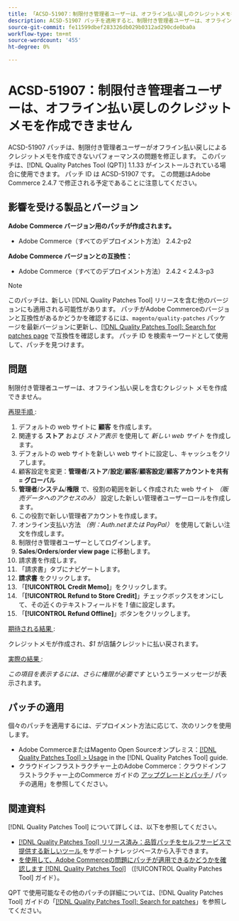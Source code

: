 ```yaml
---
title: 「ACSD-51907：制限付き管理者ユーザーは、オフライン払い戻しのクレジットメモを作成できない」
description: ACSD-51907 パッチを適用すると、制限付き管理者ユーザーは、オフライン払い戻しではクレジットメモを作成できないAdobe Commerceの問題を修正できます。
source-git-commit: fe11599dbef283326db029b0312ad290cde0ba0a
workflow-type: tm+mt
source-wordcount: '455'
ht-degree: 0%

---
```


# ACSD-51907：制限付き管理者ユーザーは、オフライン払い戻しのクレジット メモを作成できません

ACSD-51907 パッチは、制限付き管理者ユーザーがオフライン払い戻しによるクレジットメモを作成できないパフォーマンスの問題を修正します。 このパッチは、[!DNL Quality Patches Tool (QPT)] 1.1.33 がインストールされている場合に使用できます。 パッチ ID は ACSD-51907 です。 この問題はAdobe Commerce 2.4.7 で修正される予定であることに注意してください。

## 影響を受ける製品とバージョン

**Adobe Commerce バージョン用のパッチが作成されます。**

* Adobe Commerce（すべてのデプロイメント方法） 2.4.2-p2

**Adobe Commerce バージョンとの互換性：**

* Adobe Commerce（すべてのデプロイメント方法） 2.4.2 &lt; 2.4.3-p3

>[!NOTE]
>
>このパッチは、新しい [!DNL Quality Patches Tool] リリースを含む他のバージョンにも適用される可能性があります。 パッチがAdobe Commerceのバージョンと互換性があるかどうかを確認するには、`magento/quality-patches` パッケージを最新バージョンに更新し、[[!DNL Quality Patches Tool]: Search for patches page](https://experienceleague.adobe.com/tools/commerce-quality-patches/index.html?lang=ja) で互換性を確認します。 パッチ ID を検索キーワードとして使用して、パッチを見つけます。

## 問題

制限付き管理者ユーザーは、オフライン払い戻しを含むクレジット メモを作成できません。

<u> 再現手順 </u>:

1. デフォルトの web サイトに **顧客** を作成します。
1. 関連する **ストア** および *ストア表示* を使用して *新しい web サイト* を作成します。
1. デフォルトの web サイトを新しい web サイトに設定し、キャッシュをクリアします。
1. 顧客設定を変更：**管理者**/**ストア**/**設定**/**顧客**/**顧客設定**/**顧客アカウントを共有= グローバル**
1. **管理者**/**システム**/**権限** で、役割の範囲を新しく作成された web サイト *（販売データへのアクセスのみ）* 設定した新しい管理者ユーザーロールを作成します。
1. この役割で新しい管理者アカウントを作成します。
1. オンライン支払い方法 *（例：Auth.netまたは PayPal）* を使用して新しい注文を作成します。
1. 制限付き管理者ユーザーとしてログインします。
1. **Sales**/**Orders**/**order view page** に移動します。
1. 請求書を作成します。
1. 「請求書」タブにナビゲートします。
1. **請求書** をクリックします。
1. 「**[!UICONTROL Credit Memo]**」をクリックします。
1. 「**[!UICONTROL Refund to Store Credit]**」チェックボックスをオンにして、その近くのテキストフィールドを *1* 値に設定します。
1. 「**[!UICONTROL Refund Offline]**」ボタンをクリックします。

<u> 期待される結果 </u>:

クレジットメモが作成され、*$1* が店舗クレジットに払い戻されます。

<u> 実際の結果 </u>:

*この項目を表示するには、さらに権限が必要です* というエラーメッセージが表示されます。

## パッチの適用

個々のパッチを適用するには、デプロイメント方法に応じて、次のリンクを使用します。

* Adobe CommerceまたはMagento Open Sourceオンプレミス：[[!DNL Quality Patches Tool] > Usage](/help/tools/quality-patches-tool/usage.md) in the [!DNL Quality Patches Tool] guide.
* クラウドインフラストラクチャー上のAdobe Commerce：クラウドインフラストラクチャー上のCommerce ガイドの [ アップグレードとパッチ ](https://experienceleague.adobe.com/docs/commerce-cloud-service/user-guide/develop/upgrade/apply-patches.html?lang=ja)/ パッチの適用」を参照してください。

## 関連資料

[!DNL Quality Patches Tool] について詳しくは、以下を参照してください。

* [[!DNL Quality Patches Tool]  リリース済み：品質パッチをセルフサービスで提供する新しいツール ](https://experienceleague.adobe.com/ja/docs/commerce-knowledge-base/kb/announcements/commerce-announcements/magento-quality-patches-released-new-tool-to-self-serve-quality-patches) をサポートナレッジベースから入手できます。
* [ を使用して、Adobe Commerceの問題にパッチが適用できるかどうかを確認します  [!DNL Quality Patches Tool]](/help/tools/quality-patches-tool/patches-available-in-qpt/check-patch-for-magento-issue-with-magento-quality-patches.md) （[!UICONTROL Quality Patches Tool] ガイド）。


QPT で使用可能なその他のパッチの詳細については、[!DNL Quality Patches Tool] ガイドの「[[!DNL Quality Patches Tool]: Search for patches](https://experienceleague.adobe.com/tools/commerce-quality-patches/index.html?lang=ja)」を参照してください。
